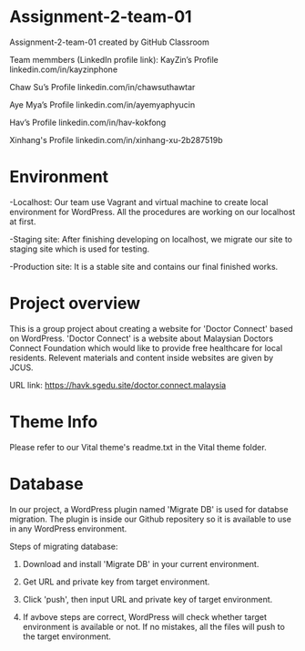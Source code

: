 # Assignment-2-team-01
Assignment-2-team-01 created by GitHub Classroom


Team memmbers (LinkedIn profile link):
KayZin’s Profile  linkedin.com/in/kayzinphone

Chaw Su’s Profile linkedin.com/in/chawsuthawtar

Aye Mya’s Profile linkedin.com/in/ayemyaphyucin

Hav’s Profile linkedin.com/in/hav-kokfong

Xinhang's Profile linkedin.com/in/xinhang-xu-2b287519b


# Environment
-Localhost: Our team use Vagrant and virtual machine to create local environment for WordPress. All the procedures are working on our localhost at first.

-Staging site: After finishing developing on localhost, we migrate our site to staging site which is used for testing.

-Production site: It is a stable site and contains our final finished works. 



# Project overview
This is a group project about creating a website for 'Doctor Connect' based on WordPress. 'Doctor Connect' is a website about Malaysian Doctors Connect Foundation which would like to provide free healthcare for local residents. Relevent materials and content inside websites are given by JCUS.

URL link: https://havk.sgedu.site/doctor.connect.malaysia


# Theme Info
Please refer to our Vital theme's readme.txt in the Vital theme folder.


# Database
In our project, a WordPress plugin named 'Migrate DB' is used for databse migration. The plugin is inside our Github repositery so it is available to use in any WordPress environment. 

Steps of migrating database:

1. Download and install 'Migrate DB' in your current environment.

2. Get URL and private key from target environment.

3. Click 'push', then input URL and private key of target environment.

4. If avbove steps are correct, WordPress will check whether target environment is available or not. If no mistakes, all the files will push to the target environment.
